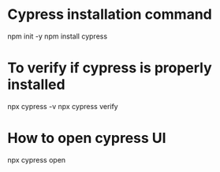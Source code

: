 # Cypress installation command
npm init -y
npm install cypress

# To verify if cypress is properly installed
npx cypress -v
npx cypress verify

# How to open cypress UI
npx cypress open


